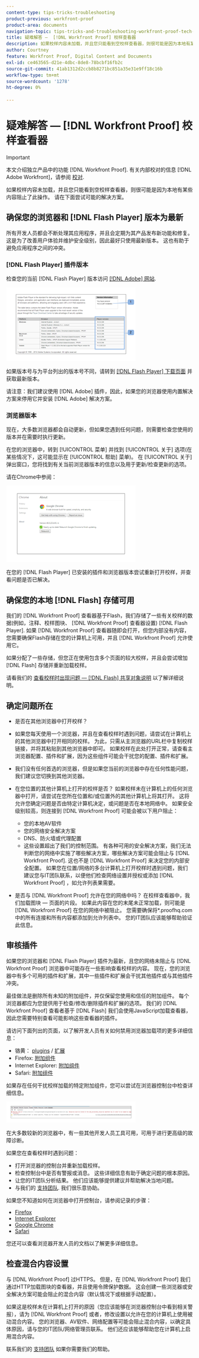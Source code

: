 ```yaml
---
content-type: tips-tricks-troubleshooting
product-previous: workfront-proof
product-area: documents
navigation-topic: tips-tricks-and-troubleshooting-workfront-proof-tech-corner
title: 疑难解答 —  [!DNL Workfront Proof] 校样查看器
description: 如果校样内容未加载，并且您只能看到空校样查看器，则很可能是因为本地有某些内容阻止了此操作。 请在下面尝试可能的解决方案。
author: Courtney
feature: Workfront Proof, Digital Content and Documents
exl-id: ce463565-d21e-4dbc-8de8-78bcbf16fb2c
source-git-commit: 41ab1312d2ccb8b8271bc851a35e31e9ff18c16b
workflow-type: tm+mt
source-wordcount: '1278'
ht-degree: 0%

---
```


# 疑难解答 —  [!DNL Workfront Proof] 校样查看器

>[!IMPORTANT]
>
>本文介绍独立产品中的功能 [!DNL Workfront Proof]. 有关内部校对的信息 [!DNL Adobe Workfront]，请参阅 [校对](../../../review-and-approve-work/proofing/proofing.md).

如果校样内容未加载，并且您只能看到空校样查看器，则很可能是因为本地有某些内容阻止了此操作。 请在下面尝试可能的解决方案。

## 确保您的浏览器和 [!DNL Flash Player] 版本为最新

所有开发人员都会不断处理其应用程序，并且会定期为其产品发布新功能和修复。 这是为了改善用户体验并维护安全级别，因此最好只使用最新版本。 这也有助于避免应用程序之间的冲突。

### [!DNL Flash Player] 插件版本

检查您的当前 [!DNL Flash Player] 版本访问 [[!DNL Adobe] 网站](http://www.adobe.com/software/flash/about/).

![ProofView_2.png](assets/proofview-2-350x199.png)

如果版本号与为平台列出的版本号不同，请转到 [[!DNL Flash Player] 下载页面](http://get.adobe.com/flashplayer/otherversions/) 并获取最新版本。

请注意：我们建议使用 [!DNL Adobe] 插件，因此，如果您的浏览器使用内置解决方案来停用它并安装 [!DNL Adobe] 解决方案。

### 浏览器版本

现在，大多数浏览器都会自动更新，但如果您遇到任何问题，则需要检查您使用的版本并在需要时执行更新。

在您的浏览器中，转到 [!UICONTROL 菜单] 并找到 [!UICONTROL 关于] 选项(在某些情况下，这可能显示在 [!UICONTROL 帮助] 菜单)。 在 [!UICONTROL 关于] 弹出窗口，您将找到有关当前浏览器版本的信息以及用于更新/检查更新的选项。

请在Chrome中参阅：

![ProofView_3.png](assets/proofview-3-350x206.png)

在您的 [!DNL Flash Player] 已安装的插件和浏览器版本尝试重新打开校样，并查看问题是否已解决。

## 确保您的本地 [!DNL Flash] 存储可用

我们的 [!DNL Workfront Proof] 查看器基于Flash，我们存储了一些有关校样的数据(例如，注释、校样图块、 [!DNL Workfront Proof] 查看器设置) [!DNL Flash Player]. 如果 [!DNL Workfront Proof] 查看器随即会打开，但您内部没有内容，您需要确保Flash存储在您的计算机上可用，并且 [!DNL Workfront Proof] 允许使用它。

如果分配了一些存储，但您正在使用包含多个页面的较大校样，并且会尝试增加 [!DNL Flash] 存储并重新加载校样。

请看我们的 [查看校样时出现问题 —  [!DNL Flash] 共享对象说明](../../../workfront-proof/wp-tech-corner/troubleshooting/view-proof-flash-shared-object.md) 以了解详细说明。

## 确定问题所在

* 是否在其他浏览器中打开校样？
* 如果您每天使用一个浏览器，并且在查看校样时遇到问题，请尝试在计算机上的其他浏览器中打开相同的校样。 为此，只需从主浏览器的URL栏中复制校样链接，并将其粘贴到其他浏览器中即可。 如果校样在此处打开正常，请查看主浏览器配置、插件和扩展，因为这些组件可能会干扰您的配置、插件和扩展。
* 我们没有任何首选的浏览器，但是如果您当前的浏览器中存在任何性能问题，我们建议您切换到其他浏览器。
* 在您位置的其他计算机上打开的校样是否？
如果校样未在计算机上的任何浏览器中打开，请尝试在您所在位置和/或位置外的其他计算机上将其打开。 这将允许您确定问题是否由特定计算机决定，或问题是否在本地网络中。
如果安全级别较高，则连接到 [!DNL Workfront Proof] 可能会被以下用户阻止：

   * 您的本地AV软件
   * 您的网络安全解决方案
   * DNS、防火墙或代理配置
   * 这些设置超出了我们的控制范围。 有各种可用的安全解决方案，我们无法判断您的网络中实施了哪些解决方案，哪些解决方案可能会阻止与 [!DNL Workfront Proof]. 这也不是 [!DNL Workfront Proof] 来决定您的内部安全配置。 如果您在位置/网络的多台计算机上打开校样时遇到问题，我们建议您与IT团队联系，以便他们检查网络设置并授权或添加 [!DNL Workfront Proof] ，如允许列表果需要。

* 是否与 [!DNL Workfront Proof] 允许在您的网络中吗？
在校样查看器中，我们加载图块 — 页面的片段。 如果此内容在您的末尾未正常加载，则可能是 [!DNL Workfront Proof] 在您的网络中被阻止。 您需要确保将*.proofhq.com中的所有连接和所有内容都添加到允许列表中。 您的IT团队应该能够帮助验证此信息。

## 审核插件

如果您的浏览器和 [!DNL Flash Player] 插件为最新，且您的网络未阻止与 [!DNL Workfront Proof] 浏览器中可能存在一些影响查看校样的内容。 现在，您的浏览器中有多个可用的插件和扩展，其中一些插件和扩展会干扰其他插件或与其他插件冲突。

最佳做法是删除所有未知的附加组件，并仅保留您使用和信任的附加组件。 每个浏览器都应为您提供用于检查/修改/删除插件和扩展的选项。 我们的 [!DNL Workfront Proof] 查看者基于 [!DNL Flash] 我们会使用JavaScript加载查看器，因此您需要特别查看可能影响这些查看器的插件。

请访问下面列出的页面，以了解开发人员有关如何禁用浏览器加载项的更多详细信息：

* 铬黄： [plugins](https://support.google.com/chrome/answer/142064?hl=en-GB) / [扩展](https://support.google.com/chrome/answer/113907?hl=en-GB)
* Firefox: [附加组件](https://support.mozilla.org/en-US/kb/disable-or-remove-add-ons)
* Internet Explorer: [附加组件](http://windows.microsoft.com/en-GB/internet-explorer/manage-add-ons#ie=ie-11)
* Safari: [附加组件](http://support.apple.com/en-gb/HT203353)

如果存在任何干扰校样加载的特定附加组件，您可以尝试在浏览器控制台中检查详细信息。

![ProofView_4.png](assets/proofview-4-350x57.png)

在大多数较新的浏览器中，有一些其他开发人员工具可用，可用于进行更高级的故障诊断。

如果您在查看校样时遇到问题：

* 打开浏览器的控制台并重新加载校样。
* 检查控制台中是否有警报或消息。 这些详细信息有助于确定问题的根本原因。
* 让您的IT团队分析结果。 他们应该能够提供建议并帮助解决当地问题。
* 与我们的 [支持团队](https://support.workfront.com/hc/en-us/requests/new). 我们很乐意协助。

如果您不知道如何在浏览器中打开控制台，请参阅记录的步骤：

* [Firefox](http://screencast.com/t/eP6FRtk4vxWS)
* [Internet Explorer](http://screencast.com/t/bYzq1iQv)
* [Google Chrome](http://screencast.com/t/2anpeAzOOyj)
* [Safari](http://screencast.com/t/rnOvgl3GidjL)

您还可以查看浏览器开发人员的文档以了解更多详细信息。

## 检查混合内容设置

与 [!DNL Workfront Proof] 过HTTPS。 但是，在 [!DNL Workfront Proof] 我们通过HTTP加载图块的查看器，并且使用令牌保护数据。 这会创建一些浏览器或安全解决方案可能会阻止的混合内容（默认情况下或根据手动配置）。

如果这是校样未在计算机上打开的原因（您应该能够在浏览器控制台中看到相关警报），请为 [!DNL Workfront Proof] 或者，修改设置以允许在您的计算机上使用被动混合内容。 您的浏览器、AV软件、网络配置等可能会阻止混合内容，以确定具体原因，请与您的IT团队/网络管理员联系。 他们还应该能够帮助您在计算机上启用混合内容。

联系我们的 [支持团队](https://support.workfront.com/hc/en-us/requests/new) 如果你需要我们的帮助。
